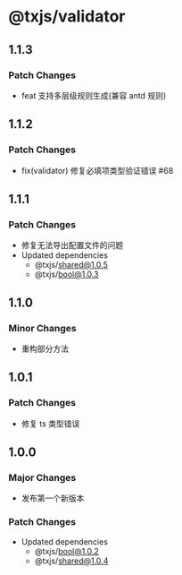 # @txjs/validator

## 1.1.3

### Patch Changes

- feat 支持多层级规则生成(兼容 antd 规则)

## 1.1.2

### Patch Changes

- fix(validator) 修复必填项类型验证错误 #68

## 1.1.1

### Patch Changes

- 修复无法导出配置文件的问题
- Updated dependencies
  - @txjs/shared@1.0.5
  - @txjs/bool@1.0.3

## 1.1.0

### Minor Changes

- 重构部分方法

## 1.0.1

### Patch Changes

- 修复 ts 类型错误

## 1.0.0

### Major Changes

- 发布第一个新版本

### Patch Changes

- Updated dependencies
  - @txjs/bool@1.0.2
  - @txjs/shared@1.0.4
